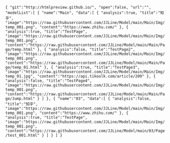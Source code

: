 `{
    "git":"http://htmlpreview.github.io/",
    "open":false,
    "url":"",
    "modelList":[
        {
            "name":"Main",
            "data":[
                {
                    "analysis":true,
                    "title":"知乎",
                    "image":"https://raw.githubusercontent.com/JJLine/Model/main/Main/Img/temp_001.png",
                    "content":"https://www.zhihu.com/"
                },
                {
                    "analysis":true,
                    "title":"TestPage",
                    "image":"https://raw.githubusercontent.com/JJLine/Model/main/Main/Img/temp_001.png",
                    "content":"https://raw.githubusercontent.com/JJLine/Model/main/Main/Page/temp.html"
                },
                {
                    "analysis":false,
                    "title":"TestPage2",
                    "image":"https://raw.githubusercontent.com/JJLine/Model/main/Main/Img/temp_001.png",
                    "content":"https://raw.githubusercontent.com/JJLine/Model/main/Main/Page/temp_01.html"
                },
                {
                    "analysis":true,
                    "title":"TestPage3",
                    "image":"https://raw.githubusercontent.com/JJLine/Model/main/Main/Img/temp_01.jpg",
                    "content":"https://api.tikoolk.com/article/209"
                },
                {
                    "analysis":false,
                    "title":"TestPage4",
                    "image":"https://raw.githubusercontent.com/JJLine/Model/main/Main/Img/temp_001.png",
                    "content":"https://raw.githubusercontent.com/JJLine/Model/main/Main/Page/Jump.html"
                }
            ]
        },
        {
            "name":"03",
            "data":[
                {
                    "analysis":false,
                    "title":"知乎",
                    "image":"https://raw.githubusercontent.com/JJLine/Model/main/Main/Img/temp_001.png",
                    "content":"https://www.zhihu.com/"
                },
                {
                    "analysis":true,
                    "title":"TestPage",
                    "image":"https://raw.githubusercontent.com/JJLine/Model/main/Main/Img/temp_001.png",
                    "content":"https://raw.githubusercontent.com/JJLine/Model/main/03/Page/test_001.html"
                }
            ]
        }
    ]
}`
